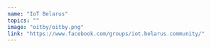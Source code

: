 ```yaml
---
name: "IoT Belarus"
topics: ""
image: "oitby/oitby.png"
link: "https://www.facebook.com/groups/iot.belarus.community/"
---
```

